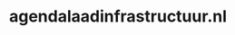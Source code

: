 ---
layout: post
title:  "agendalaadinfrastructuur.nl"
internal_url:  "/data/agendalaadinfrastructuur.nl.html"
categories: dutchgov
---